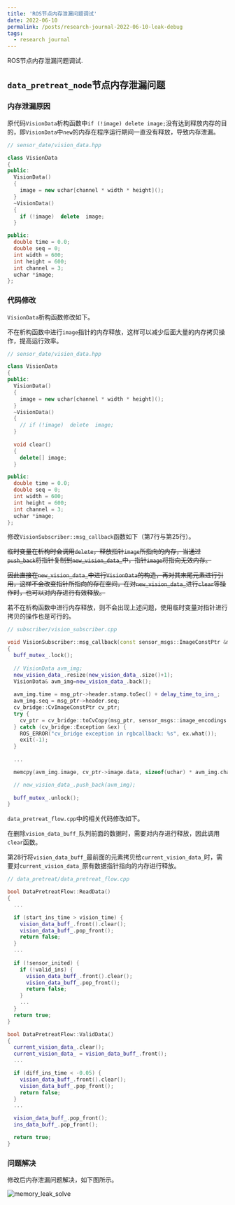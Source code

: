 ```yaml
---
title: 'ROS节点内存泄漏问题调试'
date: 2022-06-10
permalink: /posts/research-journal-2022-06-10-leak-debug
tags:
  - research journal
---
```


ROS节点内存泄漏问题调试.

## `data_pretreat_node`节点内存泄漏问题

### 内存泄漏原因

原代码`VisionData`析构函数中`if (!image) delete image;`没有达到释放内存的目的，即`VisionData`中`new`的内存在程序运行期间一直没有释放，导致内存泄漏。

```c++
// sensor_date/vision_data.hpp

class VisionData
{
public:
  VisionData()
  {
    image = new uchar[channel * width * height]();
  }
  ~VisionData()
  {
    if (!image)  delete  image;
  }

public:
  double time = 0.0;
  double seq = 0;
  int width = 600;
  int height = 600;
  int channel = 3;
  uchar *image;
};
```

### 代码修改

`VisionData`析构函数修改如下。

不在析构函数中进行`image`指针的内存释放，这样可以减少后面大量的内存拷贝操作，提高运行效率。

```c++
// sensor_date/vision_data.hpp

class VisionData
{
public:
  VisionData()
  {
    image = new uchar[channel * width * height]();
  }
  ~VisionData()
  {
    // if (!image)  delete  image;
  }
    
  void clear()
  {
    delete[] image;
  }

public:
  double time = 0.0;
  double seq = 0;
  int width = 600;
  int height = 600;
  int channel = 3;
  uchar *image;
};
```

修改`VisionSubscriber::msg_callback`函数如下（第7行与第25行）。

~~临时变量在析构时会调用`delete`，释放指针`image`所指向的内存，当通过`push_back`将指针复制到`new_vision_data_`中，指针`image`将指向无效内存。~~

~~因此直接在`new_vision_data_`中进行`VisionData`的构造，再对其末尾元素进行引用，这样不会改变指针所指向的存在空间，在对`new_vision_data_`进行`clear`等操作时，也可以对内存进行有效释放。~~

若不在析构函数中进行内存释放，则不会出现上述问题，使用临时变量对指针进行拷贝的操作也是可行的。

```c++
// subscriber/vision_subscriber.cpp

void VisionSubscriber::msg_callback(const sensor_msgs::ImageConstPtr &msg_ptr)
{
  buff_mutex_.lock();
    
  // VisionData avm_img;
  new_vision_data_.resize(new_vision_data_.size()+1);
  VisionData& avm_img=new_vision_data_.back();
    
  avm_img.time = msg_ptr->header.stamp.toSec() + delay_time_to_ins_;
  avm_img.seq = msg_ptr->header.seq;
  cv_bridge::CvImageConstPtr cv_ptr;
  try {
    cv_ptr = cv_bridge::toCvCopy(msg_ptr, sensor_msgs::image_encodings::BGR8); 
  } catch (cv_bridge::Exception &ex) {
    ROS_ERROR("cv_bridge exception in rgbcallback: %s", ex.what());
    exit(-1);
  }
    
  ...

  memcpy(avm_img.image, cv_ptr->image.data, sizeof(uchar) * avm_img.channel * avm_img.width * avm_img.height);

  // new_vision_data_.push_back(avm_img);
    
  buff_mutex_.unlock();
}
```

`data_pretreat_flow.cpp`中的相关代码修改如下。

在删除`vision_data_buff_`队列前面的数据时，需要对内存进行释放，因此调用`clear`函数。

第28行将`vision_data_buff_`最前面的元素拷贝给`current_vision_data_`时，需要对`current_vision_data_`原有数据指针指向的内存进行释放。

```c++
// data_pretreat/data_pretreat_flow.cpp

bool DataPretreatFlow::ReadData()
{
  ...

  if (start_ins_time > vision_time) {
    vision_data_buff_.front().clear();
    vision_data_buff_.pop_front();
    return false;
  }
  ...
      
  if (!sensor_inited) {
    if (!valid_ins) {
      vision_data_buff_.front().clear();
      vision_data_buff_.pop_front();
      return false;
    }
    ...
  }
  return true;
}

bool DataPretreatFlow::ValidData()
{
  current_vision_data_.clear();
  current_vision_data_ = vision_data_buff_.front();
  ...

  if (diff_ins_time < -0.05) {
    vision_data_buff_.front().clear();
    vision_data_buff_.pop_front();
    return false;
  }
  ...

  vision_data_buff_.pop_front();
  ins_data_buff_.pop_front();

  return true;
}

```

### 问题解决

修改后内存泄漏问题解决，如下图所示。

<img src="http://sunqinxuan.github.io/images/posts-research-journal-2022-06-10-img1.png" alt="memory_leak_solve"  />


